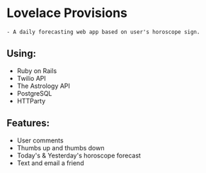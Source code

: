 # Lovelace Provisions
    - A daily forecasting web app based on user's horoscope sign.

## Using:
 - Ruby on Rails
 - Twilio API
 - The Astrology API
 - PostgreSQL
 - HTTParty

## Features:
 - User comments
 - Thumbs up and thumbs down
 - Today's & Yesterday's horoscope forecast
 - Text and email a friend


